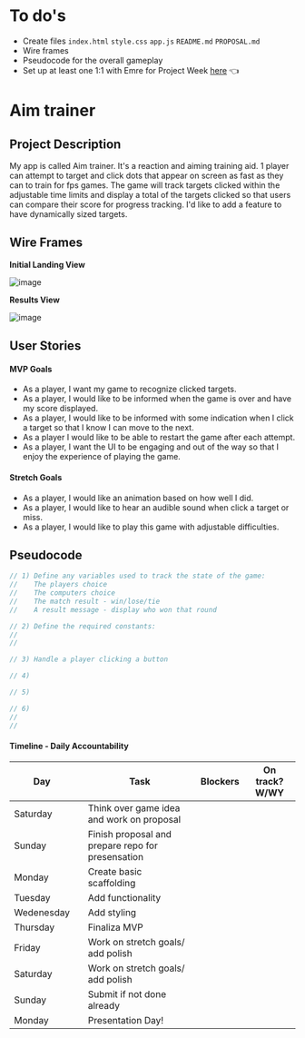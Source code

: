 # To do's
- Create files `index.html` `style.css` `app.js` `README.md` `PROPOSAL.md`
- Wire frames
- Pseudocode for the overall gameplay
- Set up at least one 1:1 with Emre for Project Week [here](https://calendly.com/emre-surmeli/1-1s-with-ga) 👈

# Aim trainer

## Project Description 

My app is called Aim trainer. It's a reaction and aiming training aid. 1 player can attempt to target and click dots that appear on screen as fast as they can to train for fps games. The game will track targets clicked within the adjustable time limits and display a total of the targets clicked so that users can compare their score for progress tracking. I'd like to add a feature to have dynamically sized targets.

## Wire Frames

**Initial Landing View**

![image](https://media.git.generalassemb.ly/user/21811/files/0f7aee00-c1d9-11ea-9dad-de086a5c91fc)

**Results View**

![image](https://media.git.generalassemb.ly/user/21811/files/1a358300-c1d9-11ea-95da-6c14aefb0f18)

## User Stories

#### MVP Goals

- As a player, I want my game to recognize clicked targets.
- As a player, I would like to be informed when the game is over and have my score displayed.
- As a player, I would like to be informed with some indication when I click a target so that I know I can move to the next.
- As a player I would like to be able to restart the game after each attempt.
- As a player, I want the UI to be engaging and out of the way so that I enjoy the experience of playing the game.

#### Stretch Goals

- As a player, I would like an animation based on how well I did.
- As a player, I would like to hear an audible sound when click a target or miss.
- As a player, I would like to play this game with adjustable difficulties.

## Pseudocode
```js
// 1) Define any variables used to track the state of the game:
//    The players choice
//    The computers choice
//    The match result - win/lose/tie
//    A result message - display who won that round

// 2) Define the required constants:
//    
//    

// 3) Handle a player clicking a button

// 4) 

// 5) 

// 6) 
//    
//   
```

#### Timeline - Daily Accountability

| Day        |   | Task                                              | Blockers | On track?  W/WY                         |   
|------------|---|---------------------------------------------------|----------|-----------------------------------------|
| Saturday   |   | Think over game idea and work on proposal         |          |                 |
| Sunday     |   | Finish proposal and prepare repo for presensation |          |                 |
| Monday     |   | Create basic scaffolding                          |          |                 |
| Tuesday    |   | Add functionality                                 |          |                 |
| Wedenesday |   | Add styling                                       |          |                 |
| Thursday   |   | Finaliza MVP                                      |          |                 |
| Friday     |   | Work on stretch goals/ add polish                 |          |                 |
| Saturday   |   | Work on stretch goals/ add polish                 |          |                 |
| Sunday     |   | Submit if not done already                        |          |                 |
| Monday     |   | Presentation Day!                                 |          |                 |
